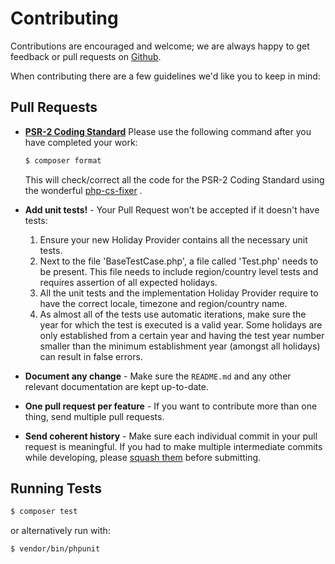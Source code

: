 # Contributing

Contributions are encouraged and welcome; we are always happy to get feedback or pull requests on [Github](https://github.com/azuyalabs/yasumi).

When contributing there are a few guidelines we'd like you to keep in mind:
 
## Pull Requests

- **[PSR-2 Coding Standard](https://github.com/php-fig/fig-standards/blob/master/accepted/PSR-2-coding-style-guide.md)**
  Please use the following command after you have completed your work:
  
  ``` bash
  $ composer format
  ```

  This will check/correct all the code for the PSR-2 Coding Standard using the wonderful [php-cs-fixer](http://cs.sensiolabs.org/) .
  
- **Add unit tests!** - Your Pull Request won't be accepted if it doesn't have tests:

    1. Ensure your new Holiday Provider contains all the necessary unit tests.
    2. Next to the file '<REGIONNAME>BaseTestCase.php', a file called '<REGIONNAME>Test.php' needs to be present. This file
   needs to include region/country level tests and requires assertion of all expected holidays.
    3. All the unit tests and the implementation Holiday Provider require to have the correct locale, timezone and
   region/country name.
    4. As almost all of the tests use automatic iterations, make sure the year for which the test is executed is a valid 
   year. Some holidays are only established from a certain year and having the test year number smaller than the minimum
   establishment year (amongst all holidays) can result in false errors.

- **Document any change** - Make sure the `README.md` and any other relevant documentation are kept up-to-date.

- **One pull request per feature** - If you want to contribute more than one thing, send multiple pull requests.

- **Send coherent history** - Make sure each individual commit in your pull request is meaningful. If you had to make multiple intermediate commits while developing, please [squash them](http://www.git-scm.com/book/en/v2/Git-Tools-Rewriting-History#Changing-Multiple-Commit-Messages) before submitting.


## Running Tests

``` bash
$ composer test
```

or alternatively run with:

``` bash
$ vendor/bin/phpunit
```